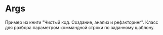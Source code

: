 # Args
Пример из книги "Чистый код. Создание, анализ и рефакторинг".
Класс для разбора параметром коммандной строки по заданному шаблону.
